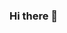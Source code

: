 ### Hi there 👋

<!--
**monicamorenojimenez/monicamorenojimenez** is a ✨ _special_ ✨ repository because its `README.md` (this file) appears on your GitHub profile.

Here are some ideas to get you started:

- 🔭 I’m currently studying Biomedical Engineering
- 🌱 I’m currently learning about Machine Learning

-->
